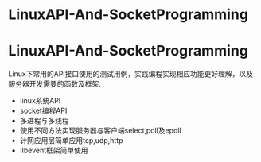 # LinuxAPI-And-SocketProgramming

LinuxAPI-And-SocketProgramming
===============
Linux下常用的API接口使用的测试用例，实践编程实现相应功能更好理解，以及服务器开发需要的函数及框架.

* linux系统API
* socket编程API
* 多进程与多线程
* 使用不同方法实现服务器与客户端select,poll及epoll
* 计网应用层简单应用tcp,udp,http
* lIbevent框架简单使用
